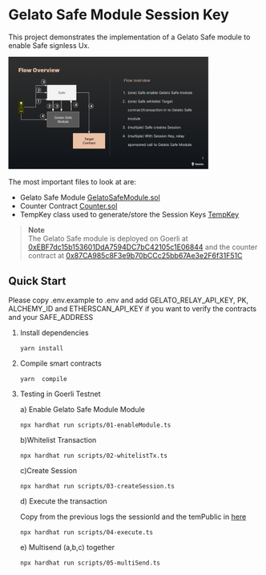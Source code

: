 # Gelato Safe Module Session Key 

This project demonstrates the implementation of a Gelato Safe module to enable Safe signless Ux.

<img src="docs/safe-flow-signless.png" width="400">

The most important files to look at are:

- Gelato Safe Module [GelatoSafeModule.sol](/contracts/GelatoSafeModule.sol)
- Counter Contract [Counter.sol](/contracts/Counter.sol)
- TempKey class used to generate/store the Session Keys [TempKey](/scripts/tempKey.ts)


> **Note**  
> The Gelato Safe module is deployed on Goerli at [0xEBF7dc15b153601DdA7594DC7bC42105c1E06844](https://goerli.etherscan.io/address/0xEBF7dc15b153601DdA7594DC7bC42105c1E06844#code) and the counter contract at [0x87CA985c8F3e9b70bCCc25bb67Ae3e2F6f31F51C](https://goerli.etherscan.io/address/0x87CA985c8F3e9b70bCCc25bb67Ae3e2F6f31F51C)

## Quick Start

Please copy .env.example to .env and add GELATO_RELAY_API_KEY, PK, ALCHEMY_ID and ETHERSCAN_API_KEY  if you want to verify the contracts and your SAFE_ADDRESS

1. Install dependencies
   ```
   yarn install
   ```
2. Compile smart contracts
   ```
   yarn  compile
   ```
   
3. Testing in Goerli Testnet
   
   a) Enable Gelato Safe Module Module
   ```
   npx hardhat run scripts/01-enableModule.ts
   ```

   b)Whitelist Transaction
   ```
   npx hardhat run scripts/02-whitelistTx.ts
   ```

   c)Create Session
   ```
   npx hardhat run scripts/03-createSession.ts
   ```

   d) Execute the transaction
   
   Copy from the previous logs the sessionId and the temPublic in [here](/scripts/04-execute.ts#L62)

   ```
   npx hardhat run scripts/04-execute.ts
   ```

   e) Multisend (a,b,c) together
   
   ```
   npx hardhat run scripts/05-multiSend.ts
   ```